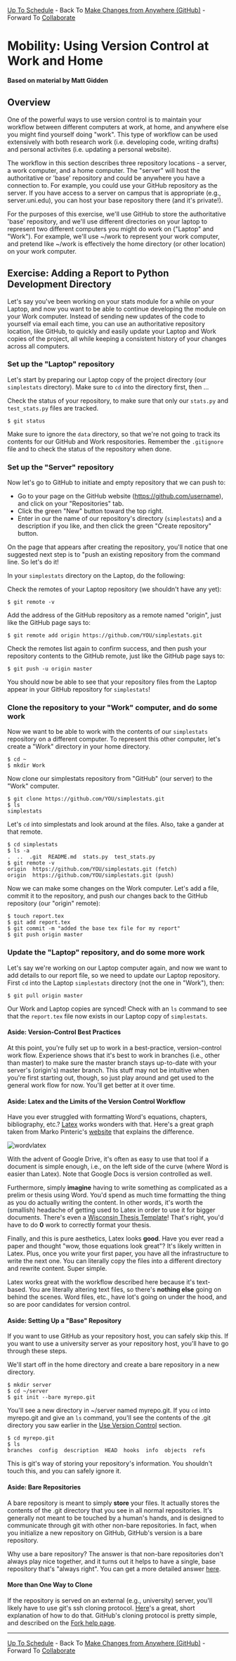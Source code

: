 [Up To Schedule](../../../README.md#schedule) - Back To [Make Changes from Anywhere (GitHub)](../github/Readme.md) - Forward To [Collaborate](../collaborate/Readme.md)

# Mobility: Using Version Control at Work and Home

**Based on material by Matt Gidden**

## Overview

One of the powerful ways to use version control is to maintain your workflow
between different computers at work, at home, and anywhere else you might find
yourself doing "work". This type of workflow can be used extensively with both 
research work (i.e. developing code, writing drafts) and personal activites 
(i.e. updating a personal website).

The workflow in this section describes three repository locations - a server, a
work computer, and a home computer. The "server" will host the authoritative
or 'base' repository and could be anywhere you have a connection to. For
example, you could use your GitHub repository as the server. If
you have access to a server on campus that is appropriate (e.g., server.uni.edu), 
you can host your base repository there (and it's private!).

For the purposes of this exercise, we'll use GitHub to store the authoritative
'base' repository, and we'll use different directories on your laptop to represent
two different computers you might do work on ("Laptop" and "Work"). For example, 
we'll use ~/work to represent your work computer, and pretend like ~/work is 
effectively the home directory (or other location) on your work computer.

## Exercise: Adding a Report to Python Development Directory

Let's say you've been working on your stats module for a while on your Laptop, and 
now you want to be able to continue developing the module on your Work computer. 
Instead of sending new updates of the code to yourself via email each time, you 
can use an authoritative repository location, like GitHub, to quickly and easily 
update your Laptop and Work copies of the project, all while keeping a consistent 
history of your changes across all computers.

### Set up the "Laptop" repository

Let's start by preparing our Laptop copy of the project directory (our 
`simplestats` directory). Make sure to `cd` into the directory first, 
then ...

Check the status of your repository, to make sure that only our `stats.py` and `test_stats.py` files are tracked.

    $ git status
    
Make sure to ignore the `data` directory, so that we're not going to track its contents for our GitHub and Work respositories. Remember the `.gitignore` file and to check the status of the repository when done.

### Set up the "Server" repository

Now let's go to GitHub to initiate and empty repository that we can push to:
* Go to your page on the GitHub website (https://github.com/username), and click on your "Repositories" tab.
* Click the green "New" button toward the top right.
* Enter in our the name of our repository's directory (`simplestats`) and a description if you like, and then click the green "Create repository" button.

On the page that appears after creating the repository, you'll notice 
that one suggested next step is to "push an existing repository from 
the command line. So let's do it!

In your `simplestats` directory on the Laptop, do the following:

Check the remotes of your Laptop repository (we shouldn't have any yet):

    $ git remote -v
    
Add the address of the GitHub repository as a remote named "origin", just like the GitHub page says to:

    $ git remote add origin https://github.com/YOU/simplestats.git
    
Check the remotes list again to confirm success, and then push your repository contents to the GitHub remote, just like the GitHub page says to:

    $ git push -u origin master
    
You should now be able to see that your repository files from the Laptop 
appear in your GitHub repository for `simplestats`!

### Clone the repository to your "Work" computer, and do some work

Now we want to be able to work with the contents of our `simplestats` 
repository on a different computer. To represent this other computer, 
let's create a "Work" directory in your home directory.

    $ cd ~
    $ mkdir Work

Now clone our simplestats repository from "GitHub" (our server) to the "Work" 
computer.

    $ git clone https://github.com/YOU/simplestats.git
    $ ls
    simplestats

Let's `cd` into simplestats and look around at the files. Also, take a
gander at that remote.

    $ cd simplestats
    $ ls -a
    .  ..  .git  README.md  stats.py  test_stats.py
    $ git remote -v
    origin  https://github.com/YOU/simplestats.git (fetch)
    origin  https://github.com/YOU/simplestats.git (push)

Now we can make some changes on the Work computer. Let's add a file, commit it 
to the repository, and push our changes back to the GitHub repository (our 
"origin" remote):

    $ touch report.tex
    $ git add report.tex
    $ git commit -m "added the base tex file for my report"
    $ git push origin master

### Update the "Laptop" repository, and do some more work

Let's say we're working on our Laptop computer again, and now we want to add 
details to our report file, so we need to update our Laptop repository. 
First `cd` into the Laptop `simplestats` directory (not the one in "Work"), 
then:

    $ git pull origin master

Our Work and Laptop copies are synced! Check with an `ls` command to see that 
the `report.tex` file now exists in our Laptop copy of `simplestats`.

#### Aside: Version-Control Best Practices

At this point, you're fully set up to work in a best-practice, version-control
work flow. Experience shows that it's best to work in branches (i.e., other than
master) to make sure the master branch stays up-to-date with your server's
(origin's) master branch. This stuff may not be intuitive when you're first
starting out, though, so just play around and get used to the general work flow
for now. You'll get better at it over time.

#### Aside: Latex and the Limits of the Version Control Workflow

Have you ever struggled with formatting Word's equations, chapters,
bibliography, etc.? [Latex](http://www.latex-project.org/) works wonders with
that. Here's a great graph taken from Marko Pinteric's
[website](http://www.pinteric.com/miktex.html) that explains the difference.

![wordvlatex](https://raw.github.com/gidden/boot-camps/mobility/version-control/git/mobility/wordvslatex.gif "Word vs. Latex")

With the advent of Google Drive, it's often as easy to use that tool if a
document is simple enough, i.e., on the left side of the curve (where Word is
easier than Latex). Note that Google Docs is version controlled as well.

Furthermore, simply **imagine** having to write something as complicated as a
prelim or thesis using Word. You'd spend as much time formatting the thing as
you do actually writing the content. In other words, it's worth the (smallish)
headache of getting used to Latex in order to use it for bigger
documents. There's even a [Wisconsin Thesis
Template](https://github.com/willb/wi-thesis-template)! That's right, you'd have
to do **0** work to correctly format your thesis. 

Finally, and this is pure aesthetics, Latex looks **good**. Have you ever read a
paper and thought "wow, those equations look great"? It's likely written in
Latex. Plus, once you write your first paper, you have all the infrastructure to
write the next one. You can literally copy the files into a different directory
and rewrite content. Super simple.

Latex works great with the workflow described here because it's text-based. You
are literally altering text files, so there's **nothing else** going on behind
the scenes. Word files, etc., have lot's going on under the hood, and so are
poor candidates for version control. 

#### Aside: Setting Up a "Base" Repository

If you want to use GitHub as your repository host, you can safely skip this. If
you want to use a university server as your repository host, you'll have to go
through these steps.

We'll start off in the home directory and create a bare repository in a new
directory.

    $ mkdir server
    $ cd ~/server
    $ git init --bare myrepo.git

You'll see a new directory in ~/server named myrepo.git. If you ```cd``` into
myrepo.git and give an ```ls``` command, you'll see the contents of the .git
directory you saw earlier in the [Use Version Control](../local/Readme.md)
section.

    $ cd myrepo.git
    $ ls
    branches  config  description  HEAD  hooks  info  objects  refs

This is git's way of storing your repository's information. You shouldn't touch
this, and you can safely ignore it.

#### Aside: Bare Repositories

A bare repository is meant to simply **store** your files. It actually stores
the contents of the .git directory that you see in all normal repositories. It's
generally not meant to be touched by a human's hands, and is designed to
communicate through git with other non-bare repositories. In fact, when you
initialize a new repository on GitHub, GitHub's version is a bare repository.

Why use a bare repository? The answer is that non-bare repositories don't always
play nice together, and it turns out it helps to have a single, base repository
that's "always right". You can get a more detailed answer
[here](http://www.gitguys.com/topics/shared-repositories-should-be-bare-repositories/).

#### More than One Way to Clone

If the repository is served on an external (e.g., university)
server, you'll likely have to use git's ssh cloning
protocol. [Here](http://git-scm.com/book/en/Git-on-the-Server-The-Protocols#The-SSH-Protocol)'s
a great, short explanation of how to do that. GitHub's cloning protocol is
pretty simple, and described on the [Fork help
page](https://help.github.com/articles/fork-a-repo#step-2-clone-your-fork).

----

[Up To Schedule](../../../README.md#schedule) - Back To [Make Changes from Anywhere (GitHub)](../github/Readme.md) - Forward To [Collaborate](../collaborate/Readme.md)
